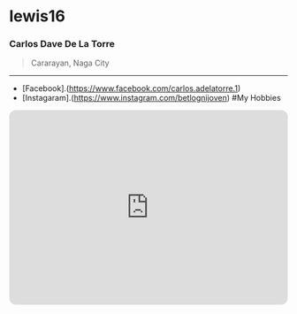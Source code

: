 # lewis16
### Carlos Dave De La Torre

> Cararayan, Naga City
---
- [Facebook].(https://www.facebook.com/carlos.adelatorre.1)
- [Instagaram].(https://www.instagram.com/betlognijoven)
#My Hobbies
<iframe style="border-radius:12px" src="https://open.spotify.com/embed/track/1NopgVCMVhCKIm64tF7auX?utm_source=generator" width="100%" height="352" frameBorder="0" allowfullscreen="" allow="autoplay; clipboard-write; encrypted-media; fullscreen; picture-in-picture" loading="lazy"></iframe>
